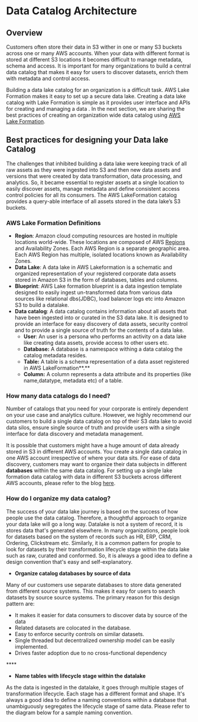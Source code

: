 # Data Catalog Architecture

## Overview

Customers often store their data in S3 wither in one or many S3 buckets across one or many AWS accounts. When your data with different format is stored at different S3 locations it becomes difficult to  manage metadata, schema and access. It is important for many organizations to build a central data catalog that makes it easy for users to discover datasets, enrich them with metadata and control access. 

Building a data lake catalog for an organization is a difficult task. AWS Lake Formation makes it easy to set up a secure data lake. Creating a data lake catalog with Lake Formation is simple as it provides  user interface and APIs for creating and managing a data . In the next section, we are sharing the best practices  of creating an organization wide data catalog using [AWS Lake Formation](https://aws.amazon.com/lake-formation/).

## Best practices for designing your Data lake Catalog

The challenges that inhibited building a data lake were keeping track of all  raw assets as they were ingested into S3 and then new data assets and versions that were created by data transformation, data processing, and analytics. So, it became essential to register assets at a single location to easily discover assets, manage metadata and define consistent access control policies for all its consumers. The AWS LakeFormation catalog provides a query-able interface of all assets stored in the data lake’s S3 buckets. 

### AWS Lake Formation Definitions

* **Region**: Amazon cloud computing resources are hosted in multiple locations world-wide. These locations are composed of AWS [Regions](https://docs.aws.amazon.com/AmazonRDS/latest/UserGuide/Concepts.RegionsAndAvailabilityZones.html) and Availability Zones. Each AWS Region is a separate geographic area. Each AWS Region has multiple, isolated locations known as Availability Zones.
* **Data Lake**:  A data lake in AWS Lakeformation is a schematic and organized representation of your registered corporate data assets stored in Amazon S3 in the form of databases, tables and columns. 
* **Blueprint**:  AWS Lake formation blueprint is a data ingestion template designed to easily ingest un-transformed data from various data sources like relational dbs\(JDBC\), load balancer logs etc into Amazon S3 to build a datalake. 
* **Data catalog**:  A data catalog  contains information about all assets that have been ingested into or curated in the S3 data lake. It is designed to provide an interface for easy discovery of data assets,  security control and to provide a single source of truth for the contents of a data lake.
  * **User**: An user is a persona who performs an activity on a data lake like creating data assets, provide access to other users etc.
  * **Database:** A database is a namespace withing a data catalog  the catalog metadata resides. 
  * **Table:** A table is a schema representation of a data asset registered in AWS LakeFormation**.**
  * **Column:** A column represents a data attribute and its properties \(like name,datatype, metadata etc\) of a table.

### How many data catalogs do I need?

Number of catalogs that you need for your corporate is entirely dependent on your use case and analytics culture. However, we highly recommend our customers to build a single data catalog on top of their S3 data lake to avoid data silos, ensure single source of truth and provide users with a single interface for data discovery and metadata management. 

It is possible that customers might have a huge amount of data already stored in S3 in different AWS accounts. You create a single data catalog in one AWS account irrespective of where your data sits. For ease of data discovery, customers may want to organize their data subjects in different **databases** within the same data catalog.  For setting up a single lake formation data catalog with data in different S3 buckets across different AWS accounts, please refer to the blog [here](https://aws.amazon.com/blogs/big-data/access-and-manage-data-from-multiple-accounts-from-a-central-aws-lake-formation-account/).

### How do I organize my data catalog?

The success of your data lake journey is based on the success of how people use the data catalog. Therefore, a thoughtful approach to organize your data lake will go a long way. Datalake is not a system of record, it is stores data that's generated elsewhere. In many organizations, people look for datasets based on the system of records such as HR, ERP,  CRM, Ordering, Clickstream etc.  Similarly, it is a common pattern for prople to look for  datasets by their transformation lifecycle stage within the data lake such as raw, curated and conformed. So, it is always a good idea to define a design convention that's easy and self-explanatory. 

* **Organize catalog databases by source of data**

Many of our customers use separate databases to store data generated from different source systems. This makes it easy for users to  search datasets by source source systems. The primary reason for this design pattern are: 

* It makes it easier for data consumers to discover data by source of the data 
* Related datasets are colocated in the database.
* Easy to enforce security controls on similar datasets.
* Single threaded but decentralized ownership model can be easily implemented.
* Drives faster adoption due to no cross-functional dependency

\*\*\*\*

* **Name tables with lifecycle stage within the datalake**

As the data is ingested in the datalake, it goes through multiple stages of transformation lifecycle. Each stage has a different format and shape. It's always a good idea to define a naming conventions within a database that unambiguously segregates the lifecycle stage of same data. Please refer to the diagram below for a sample naming convention.



